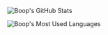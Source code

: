 ![Boop's GitHub Stats](https://github-readme-stats.vercel.app/api?username=boopxyz&show_icons=true&theme=dracula)

![Boop's Most Used Languages](https://github-readme-stats.vercel.app/api/top-langs/?username=boopxyz&layout=compact&langs_count=8&theme=dracula)
